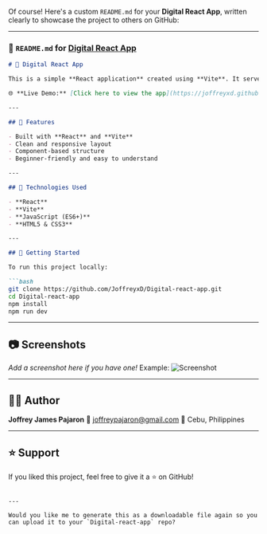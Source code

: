 Of course! Here's a custom `README.md` for your **Digital React App**, written clearly to showcase the project to others on GitHub:

---

### 📘 `README.md` for [Digital React App](https://joffreyxd.github.io/Digital-react-app/)

````markdown
# 🧠 Digital React App

This is a simple **React application** created using **Vite**. It serves as a project to practice React components, props, state, and JSX.

🌐 **Live Demo:** [Click here to view the app](https://joffreyxd.github.io/Digital-react-app/)

---

## 📌 Features

- Built with **React** and **Vite**
- Clean and responsive layout
- Component-based structure
- Beginner-friendly and easy to understand

---

## 🚀 Technologies Used

- **React**
- **Vite**
- **JavaScript (ES6+)**
- **HTML5 & CSS3**

---

## 📁 Getting Started

To run this project locally:

```bash
git clone https://github.com/JoffreyxD/Digital-react-app.git
cd Digital-react-app
npm install
npm run dev
````

---

## 📷 Screenshots

*Add a screenshot here if you have one!*
Example:
![Screenshot](./screenshot.png)

---

## 🙋‍♂️ Author

**Joffrey James Pajaron**
📧 [joffreypajaron@gmail.com](mailto:joffreypajaron@gmail.com)
📍 Cebu, Philippines

---

## ⭐️ Support

If you liked this project, feel free to give it a ⭐️ on GitHub!

```

---

Would you like me to generate this as a downloadable file again so you can upload it to your `Digital-react-app` repo?
```
